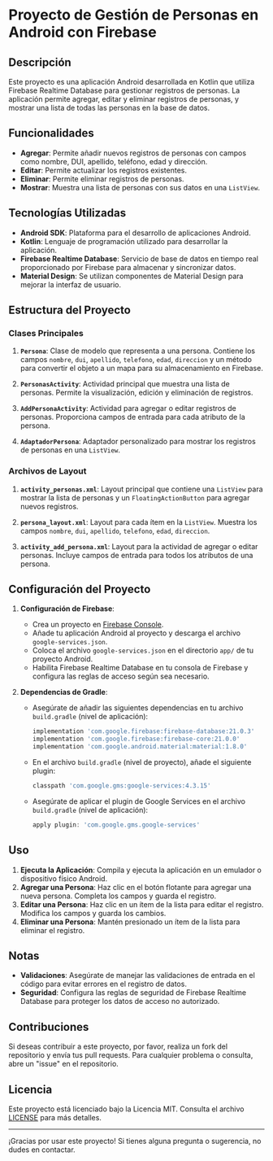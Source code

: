 # Proyecto de Gestión de Personas en Android con Firebase

## Descripción

Este proyecto es una aplicación Android desarrollada en Kotlin que utiliza Firebase Realtime Database para gestionar registros de personas. La aplicación permite agregar, editar y eliminar registros de personas, y mostrar una lista de todas las personas en la base de datos.

## Funcionalidades

- **Agregar**: Permite añadir nuevos registros de personas con campos como nombre, DUI, apellido, teléfono, edad y dirección.
- **Editar**: Permite actualizar los registros existentes.
- **Eliminar**: Permite eliminar registros de personas.
- **Mostrar**: Muestra una lista de personas con sus datos en una `ListView`.

## Tecnologías Utilizadas

- **Android SDK**: Plataforma para el desarrollo de aplicaciones Android.
- **Kotlin**: Lenguaje de programación utilizado para desarrollar la aplicación.
- **Firebase Realtime Database**: Servicio de base de datos en tiempo real proporcionado por Firebase para almacenar y sincronizar datos.
- **Material Design**: Se utilizan componentes de Material Design para mejorar la interfaz de usuario.

## Estructura del Proyecto

### Clases Principales

1. **`Persona`**: Clase de modelo que representa a una persona. Contiene los campos `nombre`, `dui`, `apellido`, `telefono`, `edad`, `direccion` y un método para convertir el objeto a un mapa para su almacenamiento en Firebase.

2. **`PersonasActivity`**: Actividad principal que muestra una lista de personas. Permite la visualización, edición y eliminación de registros.

3. **`AddPersonaActivity`**: Actividad para agregar o editar registros de personas. Proporciona campos de entrada para cada atributo de la persona.

4. **`AdaptadorPersona`**: Adaptador personalizado para mostrar los registros de personas en una `ListView`.

### Archivos de Layout

1. **`activity_personas.xml`**: Layout principal que contiene una `ListView` para mostrar la lista de personas y un `FloatingActionButton` para agregar nuevos registros.

2. **`persona_layout.xml`**: Layout para cada ítem en la `ListView`. Muestra los campos `nombre`, `dui`, `apellido`, `telefono`, `edad`, `direccion`.

3. **`activity_add_persona.xml`**: Layout para la actividad de agregar o editar personas. Incluye campos de entrada para todos los atributos de una persona.

## Configuración del Proyecto

1. **Configuración de Firebase**:
    - Crea un proyecto en [Firebase Console](https://console.firebase.google.com/).
    - Añade tu aplicación Android al proyecto y descarga el archivo `google-services.json`.
    - Coloca el archivo `google-services.json` en el directorio `app/` de tu proyecto Android.
    - Habilita Firebase Realtime Database en tu consola de Firebase y configura las reglas de acceso según sea necesario.

2. **Dependencias de Gradle**:
    - Asegúrate de añadir las siguientes dependencias en tu archivo `build.gradle` (nivel de aplicación):

      ```groovy
      implementation 'com.google.firebase:firebase-database:21.0.3'
      implementation 'com.google.firebase:firebase-core:21.0.0'
      implementation 'com.google.android.material:material:1.8.0'
      ```

    - En el archivo `build.gradle` (nivel de proyecto), añade el siguiente plugin:

      ```groovy
      classpath 'com.google.gms:google-services:4.3.15'
      ```

    - Asegúrate de aplicar el plugin de Google Services en el archivo `build.gradle` (nivel de aplicación):

      ```groovy
      apply plugin: 'com.google.gms.google-services'
      ```

## Uso

1. **Ejecuta la Aplicación**: Compila y ejecuta la aplicación en un emulador o dispositivo físico Android.
2. **Agregar una Persona**: Haz clic en el botón flotante para agregar una nueva persona. Completa los campos y guarda el registro.
3. **Editar una Persona**: Haz clic en un ítem de la lista para editar el registro. Modifica los campos y guarda los cambios.
4. **Eliminar una Persona**: Mantén presionado un ítem de la lista para eliminar el registro.

## Notas

- **Validaciones**: Asegúrate de manejar las validaciones de entrada en el código para evitar errores en el registro de datos.
- **Seguridad**: Configura las reglas de seguridad de Firebase Realtime Database para proteger los datos de acceso no autorizado.

## Contribuciones

Si deseas contribuir a este proyecto, por favor, realiza un fork del repositorio y envía tus pull requests. Para cualquier problema o consulta, abre un "issue" en el repositorio.

## Licencia

Este proyecto está licenciado bajo la Licencia MIT. Consulta el archivo [LICENSE](LICENSE) para más detalles.

---

¡Gracias por usar este proyecto! Si tienes alguna pregunta o sugerencia, no dudes en contactar.



